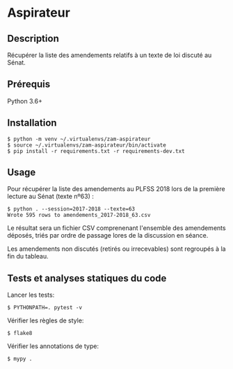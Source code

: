 # Aspirateur

## Description

Récupérer la liste des amendements relatifs à un texte de loi discuté au Sénat.

## Prérequis

Python 3.6+

## Installation

```
$ python -m venv ~/.virtualenvs/zam-aspirateur
$ source ~/.virtualenvs/zam-aspirateur/bin/activate
$ pip install -r requirements.txt -r requirements-dev.txt
```

## Usage

Pour récupérer la liste des amendements au PLFSS 2018 lors de la première lecture au Sénat (texte nº63) :

```
$ python . --session=2017-2018 --texte=63
Wrote 595 rows to amendements_2017-2018_63.csv
```

Le résultat sera un fichier CSV comprenenant l'ensemble des amendements
déposés, triés par ordre de passage lores de la discussion en séance.

Les amendements non discutés (retirés ou irrecevables) sont regroupés
à la fin du tableau.

## Tests et analyses statiques du code

Lancer les tests:

```
$ PYTHONPATH=. pytest -v
```

Vérifier les règles de style:

```
$ flake8
```

Vérifier les annotations de type:

```
$ mypy .
```
